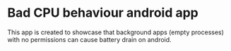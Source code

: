 # Bad CPU behaviour android app

This app is created to showcase that background apps (empty processes) with no permissions can cause battery drain on android.
